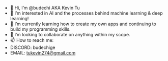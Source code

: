 - 👋 Hi, I’m @budechi AKA Kevin Tu
- 👀 I’m interested in AI and the processes behind machine learning & deep learning!
- 🌱 I’m currently learning how to create my own apps and continuing to build my programming skills.
- 💞️ I’m looking to collaborate on anything within my scope.
- 📫 How to reach me: 
- DISCORD: budechige
- EMAIL: tukevin274@gmail.com

<!---
budechi/budechi is a ✨ special ✨ repository because its `README.md` (this file) appears on your GitHub profile.
You can click the Preview link to take a look at your changes.
--->
